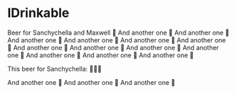 # IDrinkable
Beer for Sanchychella and Maxwell
🍺
And another one 🍺
And another one 🍺
And another one 🍺
And another one 🍺
And another one 🍺
And another one 🍺
And another one 🍺
And another one 🍺
And another one 🍺
And another one 🍺
And another one 🍺
And another one 🍺
And another one 🍺

This beer for Sanchychella: 🍺🍺🍺

And another one 🍺
And another one 🍺
And another one 🍺
